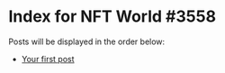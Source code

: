 # Index for NFT World #3558
Posts will be displayed in the order below:

- [Your first post](./001-first.md)

